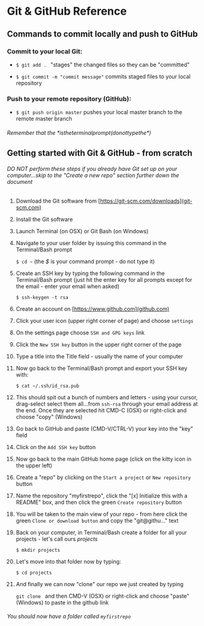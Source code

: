 Git & GitHub Reference
================

Commands to commit locally and push to GitHub
----------------

### Commit to your local Git:

-    `$ git add . `  "stages" the changed files so they can be "committed"

-    `$ git commit -m "commit message"`  commits staged files to your local repository

### Push to your remote repository (GitHub):

-    `$ git push origin master` pushes your local master branch to the remote master branch

###### Remember that the *$* is the terminal prompt (do not type the *$*)



Getting started with Git & GitHub - from scratch
----------------

###### DO NOT perform these steps if you already have Git set up on your computer...skip to the "Create a new repo" section further down the document

1. Download the Git software from [https://git-scm.com/downloads](git-scm.com)
2. Install the Git software
3. Launch Terminal (on OSX) or Git Bash (on Windows)
4. Navigate to your user folder by issuing this command in the Terminal/Bash prompt

    `$ cd ~` (the *$* is your command prompt - do not type it)

5. Create an SSH key by typing the following command in the Terminal/Bash prompt (just hit the enter key for all prompts except for the email - enter your email when asked)

    `$ ssh-keygen -t rsa`

6. Create an account on [https://www.github.com](github.com)
7. Click your user icon (upper right corner of page) and choose `settings`
8. On the settings page choose `SSH and GPG keys` link
9. Click the `New SSH key` button in the upper right corner of the page
10. Type a title into the Title field - usually the name of your computer
11. Now go back to the Terminal/Bash prompt and export your SSH key with:

    `$ cat ~/.ssh/id_rsa.pub`

12. This should spit out a bunch of numbers and letters - using your cursor, drag-select select them all...from `ssh-rsa` through your email address at the end. Once they are selected hit CMD-C (OSX) or right-click and choose "copy" (Windows)
13. Go back to GitHub and paste (CMD-V/CTRL-V) your key into the "key" field
14. Click on the `Add SSH key` button
15. Now go back to the main GitHub home page (click on the kitty icon in the upper left)
16. Create a "repo" by clicking on the `Start a project` or `New repository` button
17. Name the repository "myfirstrepo", click the "[x] Initialize this with a README" box, and then click the green `Create repository` button
18. You will be taken to the main view of your repo - from here click the green `Clone or download button` and copy the "git@githu..." text
19. Back on your computer, in Terminal/Bash create a folder for all your projects - let's call ours *projects*

    `$ mkdir projects`

20. Let's move into that folder now by typing:

    `$ cd projects`

21. And finally we can now "clone" our repo we just created by typing

    `git clone ` and then CMD-V (OSX) or right-click and choose "paste" (Windows) to paste in the github link

###### You should now have a folder called `myfirstrepo`

